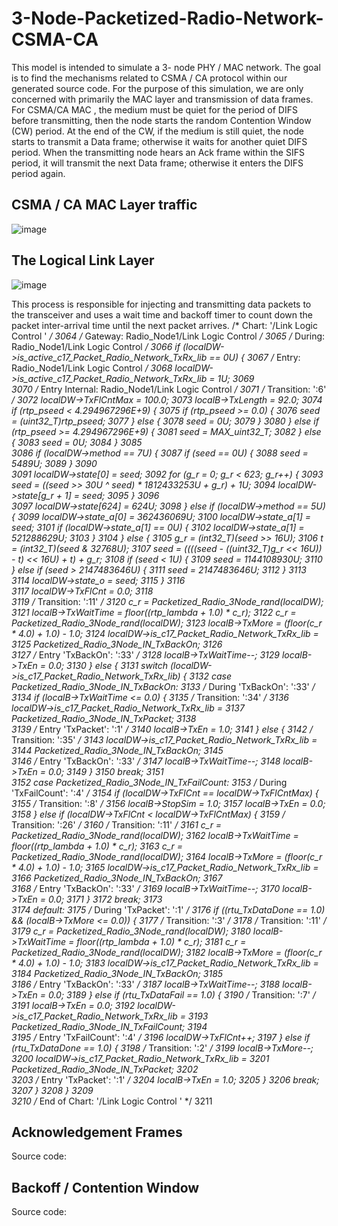 # 3-Node-Packetized-Radio-Network-CSMA-CA
This model is intended to simulate a 3- node PHY / MAC network. The goal is to find the mechanisms related to CSMA / CA protocol within our generated source code.
For the purpose of this simulation, we are only concerned with primarily the MAC layer and transmission of data frames.
For CSMA/CA MAC , the medium must be quiet for the period of DIFS before transmitting, then the node starts the random Contention Window (CW) period. At the end of the CW, if the medium is still quiet, the node starts to transmit a Data frame; otherwise it waits for another quiet DIFS period. When the transmitting node hears an Ack frame within the SIFS period, it will transmit the next Data frame; otherwise it enters the DIFS period again.

## CSMA / CA MAC Layer traffic
![image](https://user-images.githubusercontent.com/77028776/127751222-77b0f14a-57a3-4787-a705-ffcc96cc9540.png)

## The Logical Link Layer
![image](https://user-images.githubusercontent.com/77028776/127751910-1406b507-631b-4d2e-bcd7-104454e18766.png)

This process is responsible for injecting and transmitting data packets to the transceiver and uses a wait time and backoff timer to count down the packet inter-arrival time until the next packet arrives.
/* Chart: '<S11>/Link Logic Control ' */
3064	  /* Gateway: Radio_Node1/Link Logic Control  */
3065	  /* During: Radio_Node1/Link Logic Control  */
3066	  if (localDW->is_active_c17_Packet_Radio_Network_TxRx_lib == 0U) {
3067	    /* Entry: Radio_Node1/Link Logic Control  */
3068	    localDW->is_active_c17_Packet_Radio_Network_TxRx_lib = 1U;
3069	
3070	    /* Entry Internal: Radio_Node1/Link Logic Control  */
3071	    /* Transition: '<S12>:6' */
3072	    localDW->TxFlCntMax = 100.0;
3073	    localB->TxLength = 92.0;
3074	    if (rtp_pseed < 4.294967296E+9) {
3075	      if (rtp_pseed >= 0.0) {
3076	        seed = (uint32_T)rtp_pseed;
3077	      } else {
3078	        seed = 0U;
3079	      }
3080	    } else if (rtp_pseed >= 4.294967296E+9) {
3081	      seed = MAX_uint32_T;
3082	    } else {
3083	      seed = 0U;
3084	    }
3085	
3086	    if (localDW->method == 7U) {
3087	      if (seed == 0U) {
3088	        seed = 5489U;
3089	      }
3090	
3091	      localDW->state[0] = seed;
3092	      for (g_r = 0; g_r < 623; g_r++) {
3093	        seed = ((seed >> 30U ^ seed) * 1812433253U + g_r) + 1U;
3094	        localDW->state[g_r + 1] = seed;
3095	      }
3096	
3097	      localDW->state[624] = 624U;
3098	    } else if (localDW->method == 5U) {
3099	      localDW->state_a[0] = 362436069U;
3100	      localDW->state_a[1] = seed;
3101	      if (localDW->state_a[1] == 0U) {
3102	        localDW->state_a[1] = 521288629U;
3103	      }
3104	    } else {
3105	      g_r = (int32_T)(seed >> 16U);
3106	      t = (int32_T)(seed & 32768U);
3107	      seed = ((((seed - ((uint32_T)g_r << 16U)) - t) << 16U) + t) + g_r;
3108	      if (seed < 1U) {
3109	        seed = 1144108930U;
3110	      } else if (seed > 2147483646U) {
3111	        seed = 2147483646U;
3112	      }
3113	
3114	      localDW->state_o = seed;
3115	    }
3116	
3117	    localDW->TxFlCnt = 0.0;
3118	
3119	    /* Transition: '<S12>:11' */
3120	    c_r = Packetized_Radio_3Node_rand(localDW);
3121	    localB->TxWaitTime = floor((rtp_lambda + 1.0) * c_r);
3122	    c_r = Packetized_Radio_3Node_rand(localDW);
3123	    localB->TxMore = (floor(c_r * 4.0) + 1.0) - 1.0;
3124	    localDW->is_c17_Packet_Radio_Network_TxRx_lib =
3125	      Packetized_Radio_3Node_IN_TxBackOn;
3126	
3127	    /* Entry 'TxBackOn': '<S12>:33' */
3128	    localB->TxWaitTime--;
3129	    localB->TxEn = 0.0;
3130	  } else {
3131	    switch (localDW->is_c17_Packet_Radio_Network_TxRx_lib) {
3132	     case Packetized_Radio_3Node_IN_TxBackOn:
3133	      /* During 'TxBackOn': '<S12>:33' */
3134	      if (localB->TxWaitTime <= 0.0) {
3135	        /* Transition: '<S12>:34' */
3136	        localDW->is_c17_Packet_Radio_Network_TxRx_lib =
3137	          Packetized_Radio_3Node_IN_TxPacket;
3138	
3139	        /* Entry 'TxPacket': '<S12>:1' */
3140	        localB->TxEn = 1.0;
3141	      } else {
3142	        /* Transition: '<S12>:35' */
3143	        localDW->is_c17_Packet_Radio_Network_TxRx_lib =
3144	          Packetized_Radio_3Node_IN_TxBackOn;
3145	
3146	        /* Entry 'TxBackOn': '<S12>:33' */
3147	        localB->TxWaitTime--;
3148	        localB->TxEn = 0.0;
3149	      }
3150	      break;
3151	
3152	     case Packetized_Radio_3Node_IN_TxFailCount:
3153	      /* During 'TxFailCount': '<S12>:4' */
3154	      if (localDW->TxFlCnt == localDW->TxFlCntMax) {
3155	        /* Transition: '<S12>:8' */
3156	        localB->StopSim = 1.0;
3157	        localB->TxEn = 0.0;
3158	      } else if (localDW->TxFlCnt < localDW->TxFlCntMax) {
3159	        /* Transition: '<S12>:26' */
3160	        /* Transition: '<S12>:11' */
3161	        c_r = Packetized_Radio_3Node_rand(localDW);
3162	        localB->TxWaitTime = floor((rtp_lambda + 1.0) * c_r);
3163	        c_r = Packetized_Radio_3Node_rand(localDW);
3164	        localB->TxMore = (floor(c_r * 4.0) + 1.0) - 1.0;
3165	        localDW->is_c17_Packet_Radio_Network_TxRx_lib =
3166	          Packetized_Radio_3Node_IN_TxBackOn;
3167	
3168	        /* Entry 'TxBackOn': '<S12>:33' */
3169	        localB->TxWaitTime--;
3170	        localB->TxEn = 0.0;
3171	      }
3172	      break;
3173	
3174	     default:
3175	      /* During 'TxPacket': '<S12>:1' */
3176	      if ((rtu_TxDataDone == 1.0) && (localB->TxMore <= 0.0)) {
3177	        /* Transition: '<S12>:3' */
3178	        /* Transition: '<S12>:11' */
3179	        c_r = Packetized_Radio_3Node_rand(localDW);
3180	        localB->TxWaitTime = floor((rtp_lambda + 1.0) * c_r);
3181	        c_r = Packetized_Radio_3Node_rand(localDW);
3182	        localB->TxMore = (floor(c_r * 4.0) + 1.0) - 1.0;
3183	        localDW->is_c17_Packet_Radio_Network_TxRx_lib =
3184	          Packetized_Radio_3Node_IN_TxBackOn;
3185	
3186	        /* Entry 'TxBackOn': '<S12>:33' */
3187	        localB->TxWaitTime--;
3188	        localB->TxEn = 0.0;
3189	      } else if (rtu_TxDataFail == 1.0) {
3190	        /* Transition: '<S12>:7' */
3191	        localB->TxEn = 0.0;
3192	        localDW->is_c17_Packet_Radio_Network_TxRx_lib =
3193	          Packetized_Radio_3Node_IN_TxFailCount;
3194	
3195	        /* Entry 'TxFailCount': '<S12>:4' */
3196	        localDW->TxFlCnt++;
3197	      } else if (rtu_TxDataDone == 1.0) {
3198	        /* Transition: '<S12>:2' */
3199	        localB->TxMore--;
3200	        localDW->is_c17_Packet_Radio_Network_TxRx_lib =
3201	          Packetized_Radio_3Node_IN_TxPacket;
3202	
3203	        /* Entry 'TxPacket': '<S12>:1' */
3204	        localB->TxEn = 1.0;
3205	      }
3206	      break;
3207	    }
3208	  }
3209	
3210	  /* End of Chart: '<S11>/Link Logic Control ' */
3211	
## Acknowledgement Frames
Source code:



## Backoff / Contention Window
Source code:
